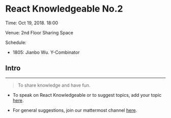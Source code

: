 # React Knowledgeable No.2

Time: Oct 19, 2018. 18:00

Venue: 2nd Floor Sharing Space

Schedule:

- 1805: Jianbo Wu. Y-Combinator

## Intro

---

> To share knowledge and have fun.

- To speak on React Knowledgeable or to suggest topics, add your topic [here](./call-for-papers.md).

- For general suggestions, join our mattermost channel [here](https://mattermost.garenanow.com/sea/channels/react-knowledgeable).
